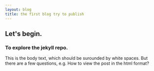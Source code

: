 ```yaml
---
layout: blog
title: the first blog try to publish
---
```


## Let's begin.
### To explore the jekyll repo. 

This is the body text, which should be surounded by white spaces. But there are a few questions, e.g. How to view the post in the html format? 
